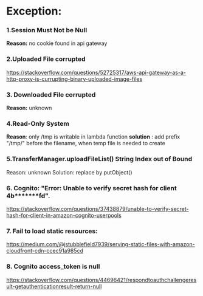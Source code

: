 # Exception:
### 1.Session Must Not be Null
**Reason:** no cookie found in api gateway
### 2.Uploaded File corrupted
https://stackoverflow.com/questions/52725317/aws-api-gateway-as-a-http-proxy-is-currupting-binary-uploaded-image-files
### 3. Downloaded File corrupted
**Reason:** unknown
### 4.Read-Only System
**Reason**: only /tmp is writable in lambda function
**solution** : add prefix "/tmp/" before the filename, when temp file is needed to create
### 5.TransferManager.uploadFileList() String Index out of Bound
Reason: unknown
Solution: replace by putObject()
### 6. Cognito: "Error: Unable to verify secret hash for client 4b*******fd".
https://stackoverflow.com/questions/37438879/unable-to-verify-secret-hash-for-client-in-amazon-cognito-userpools
### 7. Fail to load static resources:
https://medium.com/@jstubblefield7939/serving-static-files-with-amazon-cloudfront-cdn-ccec91a985cd
### 8. Cognito access_token is null
https://stackoverflow.com/questions/44696421/respondtoauthchallengeresult-getauthenticationresult-return-null
